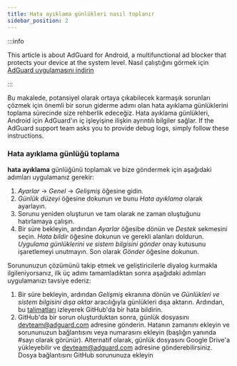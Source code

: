 ```yaml
---
title: Hata ayıklama günlükleri nasıl toplanır
sidebar_position: 2
---
```


:::info

This article is about AdGuard for Android, a multifunctional ad blocker that protects your device at the system level. Nasıl çalıştığını görmek için [AdGuard uygulamasını indirin](https://agrd.io/download-kb-adblock)

:::

Bu makalede, potansiyel olarak ortaya çıkabilecek karmaşık sorunları çözmek için önemli bir sorun giderme adımı olan hata ayıklama günlüklerini toplama sürecinde size rehberlik edeceğiz. Hata ayıklama günlükleri, Android için AdGuard'ın iç işleyişine ilişkin ayrıntılı bilgiler sağlar. If the AdGuard support team asks you to provide debug logs, simply follow these instructions.

### Hata ayıklama günlüğü toplama

**hata ayıklama** günlüğünü toplamak ve bize göndermek için aşağıdaki adımları uygulamanız gerekir:

1. *Ayarlar* → *Genel* → *Gelişmiş* öğesine gidin.
1. *Günlük düzeyi* öğesine dokunun ve bunu *Hata ayıklama* olarak ayarlayın.
1. Sorunu yeniden oluşturun ve tam olarak ne zaman oluştuğunu hatırlamaya çalışın.
1. Bir süre bekleyin, ardından *Ayarlar* öğesibe dönün ve *Destek* sekmesini seçin. *Hata bildir* öğesine dokunun ve gerekli alanları doldurun. *Uygulama günlüklerini ve sistem bilgisini gönder* onay kutusunu işaretlemeyi unutmayın. Son olarak *Gönder* öğesine dokunun.

Sorununuzun çözümünü takip etmek ve geliştiricilerle diyalog kurmakla ilgileniyorsanız, ilk üç adımı tamamladıktan sonra aşağıdaki adımları uygulamanızı tavsiye ederiz:

1. Bir süre bekleyin, ardından *Gelişmiş* ekranına dönün ve *Günlükleri ve sistem bilgisini dışa aktar* aracılığıyla günlükleri dışa aktarın. Ardından, bu [talimatları](/guides/report-bugs.md) izleyerek GitHub'da bir hata bildirin.
1. GitHub'da bir sorun oluşturduktan sonra, günlük dosyasını devteam@adguard.com adresine gönderin. Hatanın zamanını ekleyin ve sorununuzun bağlantısını veya numarasını ekleyin (başlığın yanında #sayı olarak görünür). Alternatif olarak, günlük dosyasını Google Drive'a yükleyebilir ve devteam@adguard.com adresine gönderebilirsiniz. Dosya bağlantısını GitHub sorununuza ekleyin
